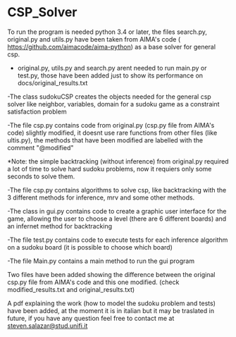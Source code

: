 # CSP_Solver
To run the program is needed python 3.4 or later, the files search.py, original.py and utils.py have been taken from AIMA's code (
https://github.com/aimacode/aima-python) as a base solver for general csp.

- original.py, utils.py and search.py arent needed to run main.py or test.py, those have been added just to show its performance on docs/original_results.txt

-The class sudokuCSP creates the objects needed for the general csp solver like neighbor, variables, domain for a sudoku game as a constraint satisfaction problem

-The file csp.py contains code from original.py (csp.py file from AIMA's code) slightly modified, it doesnt use rare functions from other files (like ultis.py), the methods that have been modified are labelled with the comment "@modified"

*Note: the simple backtracking (without inference) from original.py required a lot of time to solve hard sudoku problems, now it requiers only some seconds to solve them.

-The file csp.py contains algorithms to solve csp, like backtracking with the 3 different methods for inference, mrv and some other methods.

-The class in gui.py contains code to create a graphic user interface for the game, allowing the user to choose a level (there are 6 different boards) and an infernet method for backtracking

-The file test.py contains code to execute tests for each inference algorithm on a sudoku board (it is possible to choose which board)

-The file Main.py contains a main method to run the gui program



Two files have been added showing the difference between the original csp.py file from AIMA's code and this one modified. (check modified_results.txt and original_results.txt)

A pdf explaining the work (how to model the sudoku problem and tests) have been added, at the moment it is in italian but it may be traslated in future, if you have any question feel free to contact me at steven.salazar@stud.unifi.it 
